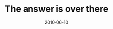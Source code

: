 ---
layout: base.njk
title : 'The answer is over there' 
view_title : 'The answer is over there' 
year : '2010' 
date : '2010-06-10' 
img_file : '/drawing/theanswerisoverthere.png' 
html_file : 'theanswerisoverthere' 
next_html : 'iknowprettygreatright.html' 
year_order : '94' 
permalink : "title/{{html_file}}.html"
---